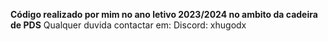 **Código realizado por mim no ano letivo 2023/2024 no ambito da cadeira de PDS**
Qualquer duvida contactar em:
Discord: xhugodx
